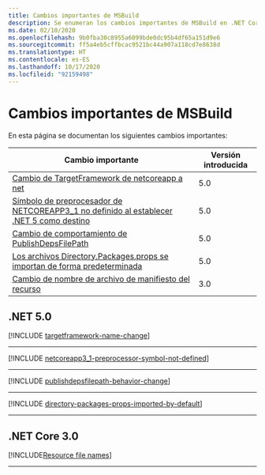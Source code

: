 ```yaml
---
title: Cambios importantes de MSBuild
description: Se enumeran los cambios importantes de MSBuild en .NET Core.
ms.date: 02/10/2020
ms.openlocfilehash: 9b0fba30c8955a6099bde0dc95b4df65a151d9e6
ms.sourcegitcommit: ff5a4eb5cffbcac9521bc44a907a118cd7e8638d
ms.translationtype: HT
ms.contentlocale: es-ES
ms.lasthandoff: 10/17/2020
ms.locfileid: "92159498"
---
```

# <a name="msbuild-breaking-changes"></a>Cambios importantes de MSBuild

En esta página se documentan los siguientes cambios importantes:

| Cambio importante | Versión introducida |
| - | - |
| [Cambio de TargetFramework de netcoreapp a net](#targetframework-change-from-netcoreapp-to-net) | 5.0 |
| [Símbolo de preprocesador de NETCOREAPP3_1 no definido al establecer .NET 5 como destino](#netcoreapp3_1-preprocessor-symbol-is-not-defined-when-targeting-net-5) | 5.0 |
| [Cambio de comportamiento de PublishDepsFilePath](#publishdepsfilepath-behavior-change) | 5.0 |
| [Los archivos Directory.Packages.props se importan de forma predeterminada](#directorypackagesprops-files-is-imported-by-default) | 5.0 |
| [Cambio de nombre de archivo de manifiesto del recurso](#resource-manifest-file-name-change) | 3.0 |

## <a name="net-50"></a>.NET 5.0

[!INCLUDE [targetframework-name-change](../../../includes/core-changes/msbuild/5.0/targetframework-name-change.md)]

***

[!INCLUDE [netcoreapp3_1-preprocessor-symbol-not-defined](../../../includes/core-changes/msbuild/5.0/netcoreapp3_1-preprocessor-symbol-not-defined.md)]

***

[!INCLUDE [publishdepsfilepath-behavior-change](../../../includes/core-changes/msbuild/5.0/publishdepsfilepath-behavior-change.md)]

***

[!INCLUDE [directory-packages-props-imported-by-default](../../../includes/core-changes/msbuild/5.0/directory-packages-props-imported-by-default.md)]

***

## <a name="net-core-30"></a>.NET Core 3.0

[!INCLUDE[Resource file names](~/includes/core-changes/msbuild/3.0/resource-manifest-name.md)]

***
